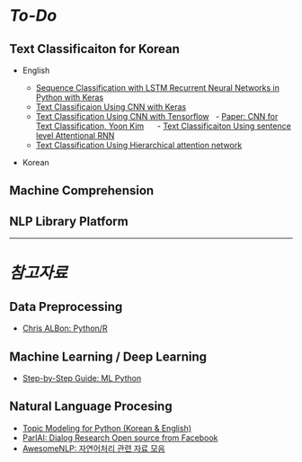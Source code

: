 # *To-Do*

## Text Classificaiton for Korean

- English
  - [Sequence Classification with LSTM Recurrent Neural Networks in Python with Keras](http://machinelearningmastery.com/sequence-classification-lstm-recurrent-neural-networks-python-keras/)
  - [Text Classificaion Using CNN with Keras](https://richliao.github.io/supervised/classification/2016/11/26/textclassifier-convolutional/)
  - [Text Classification Using CNN with Tensorflow](http://www.wildml.com/2015/12/implementing-a-cnn-for-text-classification-in-tensorflow/)
    - [Paper: CNN for Text Classification, Yoon Kim](https://arxiv.org/abs/1408.5882)
    
  - [Text Classificaiton Using sentence level Attentional RNN](https://richliao.github.io/supervised/classification/2016/12/26/textclassifier-RNN/)
  - [Text Classification Using Hierarchical attention network](https://richliao.github.io/supervised/classification/2016/12/26/textclassifier-HATN/)
  
- Korean

## Machine Comprehension

## NLP Library Platform 


<hr/>

# *참고자료*

 ## Data Preprocessing
  - [Chris ALBon: Python/R](https://chrisalbon.com/)
 
 ## Machine Learning / Deep Learning
  - [Step-by-Step Guide: ML Python](http://machinelearningmastery.com/start-here/)
  
 ## Natural Language Procesing 
  - [Topic Modeling for Python (Korean & English)](https://www.lucypark.kr/courses/2015-ba/text-mining.html#topic-modeling)
  - [ParlAI: Dialog Research Open source from Facebook](https://github.com/facebookresearch/ParlAI/blob/master/README.md)
  - [AwesomeNLP: 자연어처리 관련 자료 모음](https://github.com/keon/awesome-nlp)
